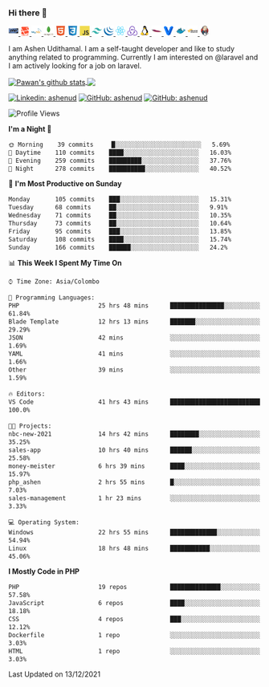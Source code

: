 ### Hi there 👋

<a align="center" href="https://github.com/ashenud"> <img width="20px" src="https://raw.githubusercontent.com/devicons/devicon/master/icons/php/php-original.svg" alt="ashenud: PHP" /> <img width="18px" src="https://raw.githubusercontent.com/devicons/devicon/master/icons/laravel/laravel-plain-wordmark.svg" alt="ashenud: Laravel" /> <img width="20px" src="https://raw.githubusercontent.com/devicons/devicon/master/icons/mysql/mysql-original-wordmark.svg" alt="ashenud: MySQL" /> <img width="20px" src="https://raw.githubusercontent.com/devicons/devicon/master/icons/mongodb/mongodb-original-wordmark.svg" alt="ashenud: mongoDB" />  <img width="20px" src="https://raw.githubusercontent.com/devicons/devicon/master/icons/html5/html5-original.svg" alt="ashenud: HTML5" /> <img width="20px" src="https://raw.githubusercontent.com/devicons/devicon/master/icons/css3/css3-original.svg" alt="ashenud: CSS3" /> <img width="20px" src="https://raw.githubusercontent.com/devicons/devicon/master/icons/javascript/javascript-original.svg" alt="ashenud: Javascript" /> <img width="20px" src="https://raw.githubusercontent.com/devicons/devicon/master/icons/tailwindcss/tailwindcss-plain.svg" alt="ashenud: Tailwindcss" /> <img width="20px" src="https://raw.githubusercontent.com/devicons/devicon/master/icons/jquery/jquery-original.svg" alt="ashenud: Jquery" /> <img width="20px" src="https://raw.githubusercontent.com/devicons/devicon/master/icons/react/react-original.svg" alt="ashenud: React" /> <img width="20px" src="https://raw.githubusercontent.com/devicons/devicon/master/icons/redux/redux-original.svg" alt="ashenud: Redux" /> <img width="20px" src="https://raw.githubusercontent.com/devicons/devicon/master/icons/linux/linux-original.svg" alt="ashenud: Linux" /> <img width="20px" src="https://raw.githubusercontent.com/devicons/devicon/master/icons/apache/apache-original.svg" alt="ashenud: Apache" /> <img width="20px" src="https://raw.githubusercontent.com/devicons/devicon/master/icons/vagrant/vagrant-original.svg" alt="ashenud: Vagrant" /> <img width="20px" src="https://raw.githubusercontent.com/devicons/devicon/master/icons/docker/docker-original.svg" alt="ashenud: Docker" /> <img width="20px" src="https://raw.githubusercontent.com/devicons/devicon/master/icons/amazonwebservices/amazonwebservices-original-wordmark.svg" alt="ashenud: AWS" /> <img width="20px" src="https://raw.githubusercontent.com/devicons/devicon/master/icons/jenkins/jenkins-original.svg" alt="ashenud: Jenkins" /> </a>

I am Ashen Udithamal. I am a self-taught developer and like to study anything related to programming. Currently I am interested on @laravel and I am actively looking for a job on laravel.

<a href="https://github.com/ashenud">
    <img height="150px" align="center" src="https://github-readme-stats.vercel.app/api?username=ashenud&show_icons=true&theme=nord&line_height=27" alt="Pawan's github stats"/>
</a>
<a href="https://github.com/ashenud">
    <img height="150px" align="center" src="https://github-readme-stats.vercel.app/api/top-langs/?username=ashenud&theme=nord&layout=compact&langs_count=6" />
</a>

[![Linkedin: ashenud](https://img.shields.io/badge/-ashenud-blue?style=flat-square&logo=Linkedin&logoColor=white&link=https://www.linkedin.com/in/ashenud/)](https://www.linkedin.com/in/ashenud/)
[![GitHub: ashenud](https://img.shields.io/github/followers/ashenud?label=follow&style=social)](https://github.com/ashenud)
[![GitHub: ashenud](https://img.shields.io/github/stars/ashenud?label=stars&style=social)](https://github.com/ashenud)
<!-- [![website](https://img.shields.io/badge/PortfolioWebsite-ashenud.live-2648ff?style=flat-square&logo=google-chrome)](https://ashenud.live/) -->

<!--START_SECTION:waka-->
![Profile Views](http://img.shields.io/badge/Profile%20Views-69-blue)

**I'm a Night 🦉** 

```text
🌞 Morning    39 commits     █░░░░░░░░░░░░░░░░░░░░░░░░   5.69% 
🌆 Daytime    110 commits    ████░░░░░░░░░░░░░░░░░░░░░   16.03% 
🌃 Evening    259 commits    █████████░░░░░░░░░░░░░░░░   37.76% 
🌙 Night      278 commits    ██████████░░░░░░░░░░░░░░░   40.52%

```
📅 **I'm Most Productive on Sunday** 

```text
Monday       105 commits    ███░░░░░░░░░░░░░░░░░░░░░░   15.31% 
Tuesday      68 commits     ██░░░░░░░░░░░░░░░░░░░░░░░   9.91% 
Wednesday    71 commits     ██░░░░░░░░░░░░░░░░░░░░░░░   10.35% 
Thursday     73 commits     ██░░░░░░░░░░░░░░░░░░░░░░░   10.64% 
Friday       95 commits     ███░░░░░░░░░░░░░░░░░░░░░░   13.85% 
Saturday     108 commits    ████░░░░░░░░░░░░░░░░░░░░░   15.74% 
Sunday       166 commits    ██████░░░░░░░░░░░░░░░░░░░   24.2%

```


📊 **This Week I Spent My Time On** 

```text
⌚︎ Time Zone: Asia/Colombo

💬 Programming Languages: 
PHP                      25 hrs 48 mins      ███████████████░░░░░░░░░░   61.84% 
Blade Template           12 hrs 13 mins      ███████░░░░░░░░░░░░░░░░░░   29.29% 
JSON                     42 mins             ░░░░░░░░░░░░░░░░░░░░░░░░░   1.69% 
YAML                     41 mins             ░░░░░░░░░░░░░░░░░░░░░░░░░   1.66% 
Other                    39 mins             ░░░░░░░░░░░░░░░░░░░░░░░░░   1.59%

🔥 Editors: 
VS Code                  41 hrs 43 mins      █████████████████████████   100.0%

🐱‍💻 Projects: 
nbc-new-2021             14 hrs 42 mins      ████████░░░░░░░░░░░░░░░░░   35.25% 
sales-app                10 hrs 40 mins      ██████░░░░░░░░░░░░░░░░░░░   25.58% 
money-meister            6 hrs 39 mins       ████░░░░░░░░░░░░░░░░░░░░░   15.97% 
php_ashen                2 hrs 55 mins       █░░░░░░░░░░░░░░░░░░░░░░░░   7.03% 
sales-management         1 hr 23 mins        ░░░░░░░░░░░░░░░░░░░░░░░░░   3.33%

💻 Operating System: 
Windows                  22 hrs 55 mins      █████████████░░░░░░░░░░░░   54.94% 
Linux                    18 hrs 48 mins      ███████████░░░░░░░░░░░░░░   45.06%

```

**I Mostly Code in PHP** 

```text
PHP                      19 repos            ██████████████░░░░░░░░░░░   57.58% 
JavaScript               6 repos             ████░░░░░░░░░░░░░░░░░░░░░   18.18% 
CSS                      4 repos             ███░░░░░░░░░░░░░░░░░░░░░░   12.12% 
Dockerfile               1 repo              ░░░░░░░░░░░░░░░░░░░░░░░░░   3.03% 
HTML                     1 repo              ░░░░░░░░░░░░░░░░░░░░░░░░░   3.03%

```



 Last Updated on 13/12/2021
<!--END_SECTION:waka-->
